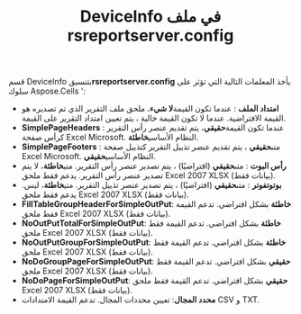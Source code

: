﻿---
title: DeviceInfo في ملف rsreportserver.config
type: docs
weight: 70
url: /ar/reportingservices/deviceinfo-in-rsreportserver-config-file/
---
 قسم DeviceInfo بتنسيق**rsreportserver.config** يأخذ المعلمات التالية التي تؤثر على سلوك Aspose.Cells ':

- **امتداد الملف** : عندما تكون القيمة**لا شيء**، ملحق ملف التقرير الذي تم تصديره هو القيمة الافتراضية. عندما لا تكون القيمة خالية ، يتم تعيين امتداد التقرير على القيمة.
- **SimplePageHeaders** : عندما تكون القيمة**حقيقي**، يتم تقديم عنصر رأس التقرير كرأس صفحة Excel Microsoft. النظام الأساسي**خاطئة**.
- **SimplePageFooters** : متى**حقيقي** ، يتم تقديم عنصر تذييل التقرير كتذييل صفحة Excel Microsoft. النظام الأساسي**حقيقي**.
- **رأس البوت** : متى**حقيقي** (افتراضيًا) ، يتم تصدير عنصر رأس التقرير. متي**خاطئة**، لا يتم تصدير عنصر رأس التقرير. يدعم فقط ملحق Excel 2007 XLSX (بيانات فقط).
- **بوتوتفوتر** : متى**حقيقي** (افتراضيًا) ، يتم تصدير عنصر تذييل التقرير. متي**خاطئة**، ليس. يدعم فقط ملحق Excel 2007 XLSX (بيانات فقط).
- **FillTableGroupHeaderForSimpleOutPut**: **خاطئة** بشكل افتراضي. تدعم القيمة فقط ملحق Excel 2007 XLSX (بيانات فقط).
- **NoOutPutTotalForSimpleOutPut**: **خاطئة** بشكل افتراضي. تدعم القيمة فقط ملحق Excel 2007 XLSX (بيانات فقط).
- **NoOutPutGroupForSimpleOutPut**: **خاطئة** بشكل افتراضي. تدعم القيمة فقط ملحق Excel 2007 XLSX (بيانات فقط).
- **NoDoGroupPageForSimpleOutPut**: **حقيقي** بشكل افتراضي. تدعم القيمة فقط ملحق Excel 2007 XLSX (بيانات فقط).
- **NoDoPageForSimpleOutPut**: **حقيقي** بشكل افتراضي. تدعم القيمة فقط ملحق Excel 2007 XLSX (بيانات فقط).
- **محدد المجال**: تعيين محددات المجال. تدعم القيمة الامتدادات CSV و TXT.

